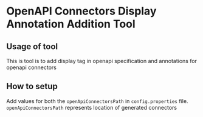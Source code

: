 # OpenAPI Connectors Display Annotation Addition Tool

## Usage of tool
This is tool is to add display tag in openapi specification and annotations for openapi connectors

## How to setup
Add values for both the `openApiConnectorsPath` in `config.properties` file. 
`openApiConnectorsPath` represents location of generated connectors